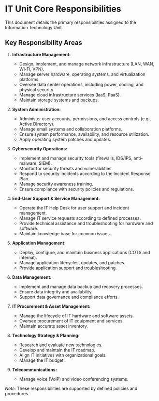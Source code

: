 # IT Unit Core Responsibilities

This document details the primary responsibilities assigned to the Information Technology Unit.

## Key Responsibility Areas

1.  **Infrastructure Management:**
    *   Design, implement, and manage network infrastructure (LAN, WAN, Wi-Fi, VPN).
    *   Manage server hardware, operating systems, and virtualization platforms.
    *   Oversee data center operations, including power, cooling, and physical security.
    *   Manage cloud infrastructure services (IaaS, PaaS).
    *   Maintain storage systems and backups.

2.  **System Administration:**
    *   Administer user accounts, permissions, and access controls (e.g., Active Directory).
    *   Manage email systems and collaboration platforms.
    *   Ensure system performance, availability, and resource utilization.
    *   Apply operating system patches and updates.

3.  **Cybersecurity Operations:**
    *   Implement and manage security tools (firewalls, IDS/IPS, anti-malware, SIEM).
    *   Monitor for security threats and vulnerabilities.
    *   Respond to security incidents according to the Incident Response Plan.
    *   Manage security awareness training.
    *   Ensure compliance with security policies and regulations.

4.  **End-User Support & Service Management:**
    *   Operate the IT Help Desk for user support and incident management.
    *   Manage IT service requests according to defined processes.
    *   Provide technical assistance and troubleshooting for hardware and software.
    *   Maintain knowledge base for common issues.

5.  **Application Management:**
    *   Deploy, configure, and maintain business applications (COTS and internal).
    *   Manage application lifecycles, updates, and patches.
    *   Provide application support and troubleshooting.

6.  **Data Management:**
    *   Implement and manage data backup and recovery processes.
    *   Ensure data integrity and availability.
    *   Support data governance and compliance efforts.

7.  **IT Procurement & Asset Management:**
    *   Manage the lifecycle of IT hardware and software assets.
    *   Oversee procurement of IT equipment and services.
    *   Maintain accurate asset inventory.

8.  **Technology Strategy & Planning:**
    *   Research and evaluate new technologies.
    *   Develop and maintain the IT roadmap.
    *   Align IT initiatives with organizational goals.
    *   Manage the IT budget.

9.  **Telecommunications:**
    *   Manage voice (VoIP) and video conferencing systems.

*Note:* These responsibilities are supported by defined policies and procedures.

